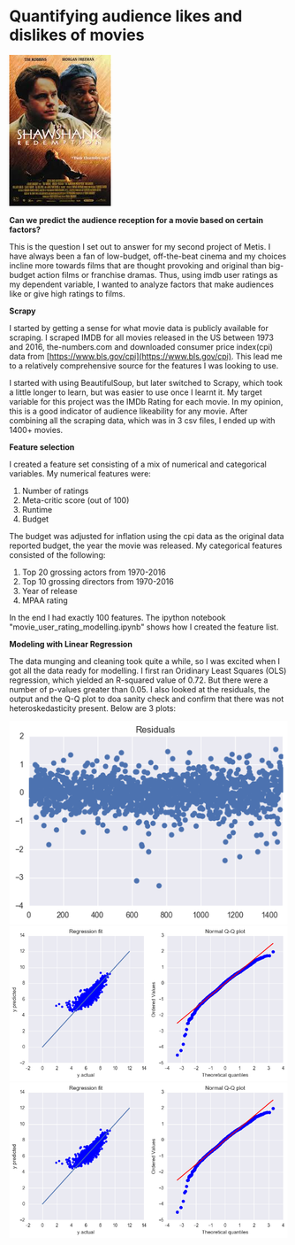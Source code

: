 # Quantifying audience likes and dislikes of movies 

![alt text](https://github.com/abhisekswain/movie-user-ratings/blob/master/shawshank_redemption.jpeg)

**Can we predict the audience reception for a movie based on certain factors?**  

This is the question I set out to answer for my second project of Metis. I have always been a fan of low-budget, off-the-beat cinema and my choices incline more towards films that are thought provoking and original than big-budget action films or franchise dramas. Thus, using imdb user ratings as my dependent variable, I wanted to analyze factors that make audiences like or give high ratings to films.

**Scrapy**

I started by getting a sense for what movie data is publicly available for scraping. I scraped IMDB for all movies released in the US between 1973 and 2016, the-numbers.com and downloaded consumer price index(cpi) data from [https://www.bls.gov/cpi](https://www.bls.gov/cpi). This lead me to a relatively comprehensive source for the features I was looking to use.

I started with using BeautifulSoup, but later switched to Scrapy, which took a little longer to learn, but was easier to use once I learnt it. My target variable for this project was the IMDb Rating for each movie. In my opinion, this is a good indicator of audience likeability for any movie. After combining all the scraping data, which was in 3 csv files, I ended up with 1400+ movies.

**Feature selection**  

I created a feature set consisting of a mix of numerical and categorical variables. My numerical features were:  
1. Number of ratings  
2. Meta-critic score (out of 100)  
3. Runtime
4. Budget

The budget was adjusted for inflation using the cpi data as the original data reported budget, the year the movie was released. My categorical features consisted of the following:
1. Top 20 grossing actors from 1970-2016
2. Top 10 grossing directors from 1970-2016
3. Year of release
4. MPAA rating

In the end I had exactly 100 features. The ipython notebook "movie_user_rating_modelling.ipynb" shows how I created the feature list.  

**Modeling with Linear Regression**

The data munging and cleaning took quite a while, so I was excited when I got all the data ready for modelling. I first ran Oridinary Least Squares (OLS) regression, which yielded an R-squared value of 0.72. But there were a number of p-values greater than 0.05. I also looked at the residuals, the output and the Q-Q plot to doa sanity check and confirm that there was not heteroskedasticity present. Below are 3 plots:

![alt text](https://github.com/abhisekswain/movie-user-ratings/blob/master/plots/residuals_ols.png "Residuals")  
![alt text](https://github.com/abhisekswain/movie-user-ratings/blob/master/plots/predicted_vs_actual.png "Predicted vs Actuals")  
![alt text](https://github.com/abhisekswain/movie-user-ratings/blob/master/plots/Q-Q_plot.png "Q-Q plot")  






